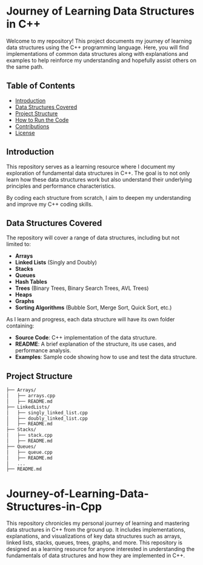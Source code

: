 # Journey of Learning Data Structures in C++

Welcome to my repository! This project documents my journey of learning data structures using the C++ programming language. Here, you will find implementations of common data structures along with explanations and examples to help reinforce my understanding and hopefully assist others on the same path.

## Table of Contents

- [Introduction](#introduction)
- [Data Structures Covered](#data-structures-covered)
- [Project Structure](#project-structure)
- [How to Run the Code](#how-to-run-the-code)
- [Contributions](#contributions)
- [License](#license)

## Introduction

This repository serves as a learning resource where I document my exploration of fundamental data structures in C++. The goal is to not only learn how these data structures work but also understand their underlying principles and performance characteristics. 

By coding each structure from scratch, I aim to deepen my understanding and improve my C++ coding skills.

## Data Structures Covered

The repository will cover a range of data structures, including but not limited to:

- **Arrays**
- **Linked Lists** (Singly and Doubly)
- **Stacks**
- **Queues**
- **Hash Tables**
- **Trees** (Binary Trees, Binary Search Trees, AVL Trees)
- **Heaps**
- **Graphs**
- **Sorting Algorithms** (Bubble Sort, Merge Sort, Quick Sort, etc.)

As I learn and progress, each data structure will have its own folder containing:

- **Source Code**: C++ implementation of the data structure.
- **README**: A brief explanation of the structure, its use cases, and performance analysis.
- **Examples**: Sample code showing how to use and test the data structure.

## Project Structure

```bash
├── Arrays/
│   ├── arrays.cpp
│   ├── README.md
├── LinkedLists/
│   ├── singly_linked_list.cpp
│   ├── doubly_linked_list.cpp
│   ├── README.md
├── Stacks/
│   ├── stack.cpp
│   ├── README.md
├── Queues/
│   ├── queue.cpp
│   ├── README.md
│   ...
├── README.md
```


# Journey-of-Learning-Data-Structures-in-Cpp
 This repository chronicles my personal journey of learning and mastering data structures in C++ from the ground up. It includes implementations, explanations, and visualizations of key data structures such as arrays, linked lists, stacks, queues, trees, graphs, and more. This repository is designed as a learning resource for anyone interested in understanding the fundamentals of data structures and how they are implemented in C++.
